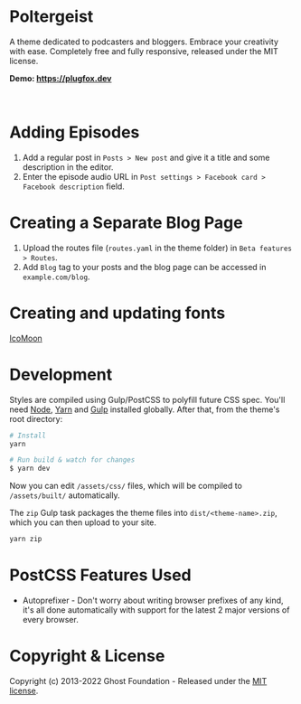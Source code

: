# Poltergeist

A theme dedicated to podcasters and bloggers. Embrace your creativity with ease. Completely free and fully responsive, released under the MIT license.

**Demo: https://plugfox.dev**

&nbsp;

# Adding Episodes

1. Add a regular post in `Posts > New post` and give it a title and some description in the editor.
2. Enter the episode audio URL in `Post settings > Facebook card > Facebook description` field.

# Creating a Separate Blog Page

1. Upload the routes file (`routes.yaml` in the theme folder) in `Beta features > Routes`.
2. Add `Blog` tag to your posts and the blog page can be accessed in `example.com/blog`.

# Creating and updating fonts

[IcoMoon](https://icomoon.io/app/#/select)

# Development

Styles are compiled using Gulp/PostCSS to polyfill future CSS spec. You'll need [Node](https://nodejs.org/), [Yarn](https://yarnpkg.com/) and [Gulp](https://gulpjs.com) installed globally. After that, from the theme's root directory:

```bash
# Install
yarn

# Run build & watch for changes
$ yarn dev
```

Now you can edit `/assets/css/` files, which will be compiled to `/assets/built/` automatically.

The `zip` Gulp task packages the theme files into `dist/<theme-name>.zip`, which you can then upload to your site.

```bash
yarn zip
```

# PostCSS Features Used

- Autoprefixer - Don't worry about writing browser prefixes of any kind, it's all done automatically with support for the latest 2 major versions of every browser.

# Copyright & License

Copyright (c) 2013-2022 Ghost Foundation - Released under the [MIT license](LICENSE).
